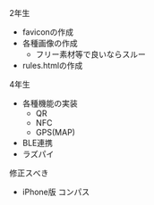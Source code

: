 2年生
- faviconの作成
- 各種画像の作成
    - フリー素材等で良いならスルー
- rules.htmlの作成

4年生
- 各種機能の実装
    - QR
    - NFC
    - GPS(MAP)
- BLE連携
- ラズパイ

修正スべき
- iPhone版 コンパス